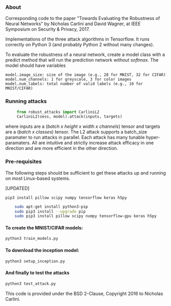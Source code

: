 ### About

Corresponding code to the paper "Towards Evaluating the Robustness of Neural
Networks" by Nicholas Carlini and David Wagner, at IEEE Symposium on Security &
Privacy, 2017.

Implementations of the three attack algorithms in Tensorflow. It runs correctly
on Python 3 (and probably Python 2 without many changes).

To evaluate the robustness of a neural network, create a model class with a
predict method that will run the prediction network *without softmax*.  The
model should have variables 

    model.image_size: size of the image (e.g., 28 for MNIST, 32 for CIFAR)
    model.num_channels: 1 for greyscale, 3 for color images
    model.num_labels: total number of valid labels (e.g., 10 for MNIST/CIFAR)

### Running attacks

```python
     from robust_attacks import CarliniL2
     CarliniL2(sess, model).attack(inputs, targets)
```
where inputs are a (*batch x height x width x channels*) tensor and targets are
a (*batch x classes*) tensor. The L2 attack supports a batch_size paramater to
run attacks in parallel. Each attack has many tunable hyper-paramaters. All
are intuitive and strictly increase attack efficacy in one direction and are
more efficient in the other direction.

### Pre-requisites

The following steps should be sufficient to get these attacks up and running on
most Linux-based systems.

[UPDATED]
```
pip3 install pillow scipy numpy tensorflow keras h5py
```


```bash
    sudo apt-get install python3-pip
    sudo pip3 install --upgrade pip
    sudo pip3 install pillow scipy numpy tensorflow-gpu keras h5py
```
   
#### To create the MNIST/CIFAR models:

```bash
python3 train_models.py
```

#### To download the inception model:

```bash
python3 setup_inception.py
```

#### And finally to test the attacks

```bash
python3 test_attack.py
```

This code is provided under the BSD 2-Clause, Copyright 2016 to Nicholas Carlini.
